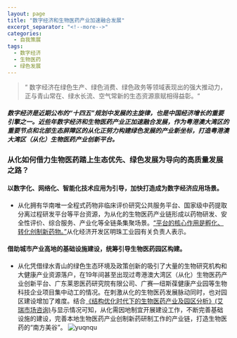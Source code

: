 ```yaml
---
layout: page
title: "数字经济和生物医药产业加速融合发展"
excerpt_separator: "<!--more-->"
categories:
  - 自我策展
tags:
  - 数字经济
  - 生物医药
  - 绿色发展
---
```


> “ 数字经济在绿色生产、绿色消费、绿色政务等领域表现出的强大推动力，正与青山常在、绿水长流、空气常新的生态资源禀赋相得益彰。“

##### 数字经济是近期公布的“十四五”规划中发展的主旋律，也是中国经济增长的重要引擎之一。近些年数字经济和生物医药产业正加速融合发展，作为粤港澳大湾区的重要节点和北部生态屏障区的从化正努力构建绿色发展的产业新坐标，打造粤港澳大湾区（从化）生物医药产业创新平台。
<!--more-->
### 从化如何借力生物医药踏上生态优先、绿色发展为导向的高质量发展之路？
#### 以数字化、网络化、智能化技术应用为引导，加快打造成为数字经济应用场景。
- 从化拥有华南唯一全程式药物非临床评价研究公共服务平台、国家级中药提取分离过程研发平台等平台资源，为从化的生物医药产业链形成以药物研发、安全性评价、综合服务、产业化等全链条集聚场景。[“平台的核心作用是孵化、转化创制新药物。”](https://gz.house.ifeng.com/news/2020_10_15-53308332_0.shtml)从化经济开发区明珠工业园有关负责人表示。

#### 借助城市产业高地的基础设施建设，统筹引导生物医药园区构建。
- 从化凭借绿水青山的绿色生态环境及政策创新的吸引了大量的生物研究机构和大健康产业资源落户，在19年间甚至出现过粤港澳大湾区（从化）生物医药产业创新平台、广东莱恩医药研究院有限公司、广赛—纽斯葆健康产业园等生物科技企业项目集中动工的情况。在刺激从化的生物医药发展脉动同时，也对园区建设增加了难度。结合[《结构优化时代下的生物医药产业及园区分析》(艾瑞市场咨询)](http://report.iresearch.cn/content/2019/07/295637.shtml)与显示情况可知，从化需因地制宜开展建设工作，不断完善基础设施的建设，完善本地生物医药产业创制新药研制工作的产业链，打造生物医药的“南方美谷”。
![yuqnqu](https://gitee.com/jiayichen/capstone-project/raw/master/images/%E7%94%9F%E7%89%A9%E5%8C%BB%E8%8D%AF%E5%9B%AD%E5%8C%BA%E7%97%9B%E7%82%B9.png)